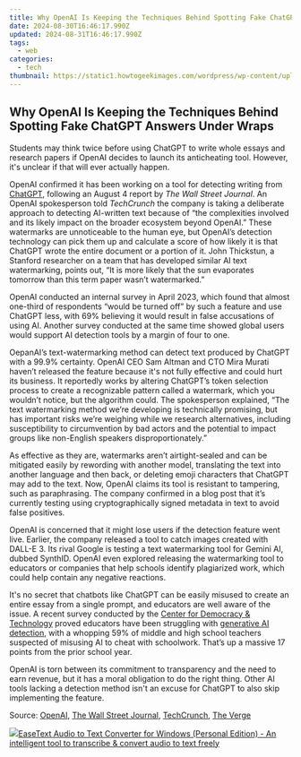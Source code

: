 ```yaml
---
title: Why OpenAI Is Keeping the Techniques Behind Spotting Fake ChatGPT Answers Under Wraps
date: 2024-08-30T16:46:17.990Z
updated: 2024-08-31T16:46:17.990Z
tags:
  - web
categories:
  - tech
thumbnail: https://static1.howtogeekimages.com/wordpress/wp-content/uploads/2024/01/chatgpt-hero.jpg
---
```


## Why OpenAI Is Keeping the Techniques Behind Spotting Fake ChatGPT Answers Under Wraps

Students may think twice before using ChatGPT to write whole essays and research papers if OpenAI decides to launch its anticheating tool. However, it's unclear if that will ever actually happen.

 OpenAI confirmed it has been working on a tool for detecting writing from [ChatGPT](https://smart-video-editing.techidaily.com/new-how-to-find-free-sites-for-sound-effect-and-add-them-in-final-cut-pro-for-2024/), following an August 4 report by _The Wall Street Journal_. An OpenAI spokesperson told _TechCrunch_ the company is taking a deliberate approach to detecting AI-written text because of “the complexities involved and its likely impact on the broader ecosystem beyond OpenAI.” These watermarks are unnoticeable to the human eye, but OpenAI’s detection technology can pick them up and calculate a score of how likely it is that ChatGPT wrote the entire document or a portion of it. John Thickstun, a Stanford researcher on a team that has developed similar AI text watermarking, points out, “It is more likely that the sun evaporates tomorrow than this term paper wasn’t watermarked.”

 OpenAI conducted an internal survey in April 2023, which found that almost one-third of respondents “would be turned off” by such a feature and use ChatGPT less, with 69% believing it would result in false accusations of using AI. Another survey conducted at the same time showed global users would support AI detection tools by a margin of four to one.

 OepanAI’s text-watermarking method can detect text produced by ChatGPT with a 99.9% certainty. OpenAI CEO Sam Altman and CTO Mira Murati haven’t released the feature because it's not fully effective and could hurt its business. It reportedly works by altering ChatGPT’s token selection process to create a recognizable pattern called a watermark, which you wouldn’t notice, but the algorithm could. The spokesperson explained, “The text watermarking method we’re developing is technically promising, but has important risks we’re weighing while we research alternatives, including susceptibility to circumvention by bad actors and the potential to impact groups like non-English speakers disproportionately.”

 As effective as they are, watermarks aren’t airtight-sealed and can be mitigated easily by rewording with another model, translating the text into another language and then back, or deleting emoji characters that ChatGPT may add to the text. Now, OpenAI claims its tool is resistant to tampering, such as paraphrasing. The company confirmed in a blog post that it’s currently testing using cryptographically signed metadata in text to avoid false positives.

 OpenAI is concerned that it might lose users if the detection feature went live. Earlier, the company released a tool to catch images created with DALL-E 3\. Its rival Google is testing a text watermarking tool for Gemini AI, dubbed SynthID. OpenAI even explored releasing the watermarking tool to educators or companies that help schools identify plagiarized work, which could help contain any negative reactions.

 It's no secret that chatbots like ChatGPT can be easily misused to create an entire essay from a single prompt, and educators are well aware of the issue. A recent survey conducted by the [Center for Democracy & Technology](https://cdt.org/press/new-research-educators-still-struggling-with-generative-ai-detection-discipline-and-distrust-despite-increased-school-guidance/) proved educators have been struggling with [generative AI detection](https://network-issues.techidaily.com/gfxui-interrupt-windows-issue-coming-soon-fix/), with a whopping 59% of middle and high school teachers suspected of misusing AI to cheat with schoolwork. That’s up a massive 17 points from the prior school year.

 OpenAI is torn between its commitment to transparency and the need to earn revenue, but it has a moral obligation to do the right thing. Other AI tools lacking a detection method isn't an excuse for ChatGPT to also skip implementing the feature.

 Source: [OpenAI](https://openai.com/index/understanding-the-source-of-what-we-see-and-hear-online/), [The Wall Street Journal](https://www.wsj.com/tech/ai/openai-tool-chatgpt-cheating-writing-135b755a), [TechCrunch](https://techcrunch.com/2024/08/04/openai-says-its-taking-a-deliberate-approach-to-releasing-tools-that-can-detect-writing-from-chatgpt/), [The Verge](https://www.theverge.com/2024/8/4/24213268/openai-chatgpt-text-watermark-cheat-detection-tool)

<ins class="adsbygoogle"
     style="display:block"
     data-ad-format="autorelaxed"
     data-ad-client="ca-pub-7571918770474297"
     data-ad-slot="1223367746"></ins>



<ins class="adsbygoogle"
     style="display:block"
     data-ad-client="ca-pub-7571918770474297"
     data-ad-slot="8358498916"
     data-ad-format="auto"
     data-full-width-responsive="true"></ins>



<!-- affiliate ads begin -->
<a href="https://secure.2checkout.com/order/checkout.php?PRODS=40203538&QTY=1&AFFILIATE=108875&CART=1"><img src="https://secure.avangate.com/images/merchant/cc4b82e826b52ec41c810301548e8f48/products/audio-to-text-transcription-software.png" border="0">EaseText Audio to Text Converter for Windows (Personal Edition) - An intelligent tool to transcribe & convert audio to text freely </a>
<!-- affiliate ads end -->